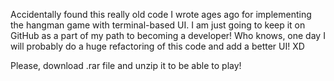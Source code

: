 Accidentally found this really old code I wrote ages ago for implementing the hangman game with terminal-based UI. I am just going to keep it on GitHub as a part of my path to becoming a developer! Who knows, one day I will probably do a huge refactoring of this code and add a better UI! XD 

Please, download .rar file and unzip it to be able to play!
